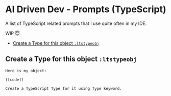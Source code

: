 # AI Driven Dev - Prompts (TypeScript)

A list of TypeScript related prompts that I use quite often in my IDE.

WIP 😇

- [Create a Type for this object `:ltstypeobj`](#create-a-type-for-this-object-ltstypeobj)

## Create a Type for this object `:ltstypeobj`

```text
Here is my object:

[[code]]

Create a TypeScript Type for it using Type keyword.
```

